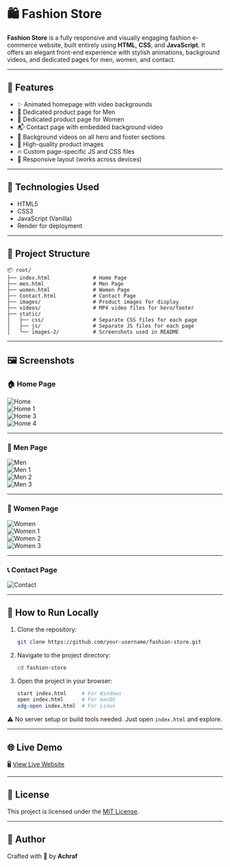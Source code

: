 
# 🛍️ Fashion Store

**Fashion Store** is a fully responsive and visually engaging fashion e-commerce website, built entirely using **HTML**, **CSS**, and **JavaScript**. It offers an elegant front-end experience with stylish animations, background videos, and dedicated pages for men, women, and contact.

---

## 🌟 Features

- ✨ Animated homepage with video backgrounds
- 👕 Dedicated product page for Men
- 👗 Dedicated product page for Women
- 📬 Contact page with embedded background video
- 🎥 Background videos on all hero and footer sections
- 📸 High-quality product images
- 🔥 Custom page-specific JS and CSS files
- 📱 Responsive layout (works across devices)

---

## 🧠 Technologies Used

- HTML5
- CSS3
- JavaScript (Vanilla)
- Render for deployment

---

## 📁 Project Structure

```
📦 root/
├── index.html              # Home Page
├── men.html                # Men Page
├── women.html              # Women Page
├── Contact.html            # Contact Page
├── images/                 # Product images for display
├── videos/                 # MP4 video files for hero/footer
├── static/
│   ├── css/                # Separate CSS files for each page
│   ├── js/                 # Separate JS files for each page
│   └── images-2/           # Screenshots used in README
```

---

## 🖼️ Screenshots

### 🏠 Home Page
![Home](static/images-2/home.png)  
![Home 1](static/images-2/home-1.png)  
![Home 3](static/images-2/home-3.png)  
![Home 4](static/images-2/home-4.png)

---

### 👕 Men Page
![Men](static/images-2/men.png)  
![Men 1](static/images-2/men-1.png)  
![Men 2](static/images-2/men-2.png)  
![Men 3](static/images-2/men-3.png)

---

### 👗 Women Page
![Women](static/images-2/women.png)  
![Women 1](static/images-2/women-1.png)  
![Women 2](static/images-2/women-2.png)  
![Women 3](static/images-2/women-3.png)

---

### 📞 Contact Page
![Contact](static/images-2/contact.png)

---

## 🚀 How to Run Locally

1. Clone the repository:
   ```bash
   git clone https://github.com/your-username/fashion-store.git
   ```

2. Navigate to the project directory:
   ```bash
   cd fashion-store
   ```

3. Open the project in your browser:
   ```bash
   start index.html     # For Windows
   open index.html      # For macOS
   xdg-open index.html  # For Linux
   ```

⚠️ No server setup or build tools needed. Just open `index.html` and explore.

---

## 🌐 Live Demo

🖥️ [View Live Website](https://fashioen-store.onrender.com)

---

## 📜 License

This project is licensed under the [MIT License](LICENSE).

---

## 🙌 Author

Crafted with 💖 by **Achraf**
